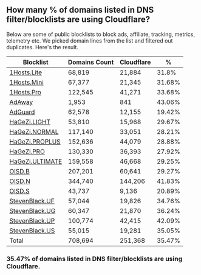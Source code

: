 ## How many % of domains listed in DNS filter/blocklists are using Cloudflare?


Below are some of public blocklists to block ads, affiliate, tracking, metrics, telemetry etc.
We picked domain lines from the list and filtered out duplicates.
Here's the result.


| Blocklist | Domains Count | Cloudflare | % |
| --- | --- | --- | --- |
| [1Hosts.Lite](https://raw.githubusercontent.com/badmojr/1Hosts/master/Lite/hosts.win) | 68,819 | 21,884 | 31.8% |
| [1Hosts.Mini](https://raw.githubusercontent.com/badmojr/1Hosts/master/mini/hosts.win) | 67,377 | 21,345 | 31.68% |
| [1Hosts.Pro](https://raw.githubusercontent.com/badmojr/1Hosts/master/Pro/hosts.win) | 122,545 | 41,271 | 33.68% |
| [AdAway](https://raw.githubusercontent.com/AdAway/adaway.github.io/master/hosts.txt) | 1,953 | 841 | 43.06% |
| [AdGuard](https://adguardteam.github.io/AdGuardSDNSFilter/Filters/filter.txt) | 62,578 | 12,155 | 19.42% |
| [HaGeZi.LIGHT](https://raw.githubusercontent.com/hagezi/dns-blocklists/main/hosts/light.txt) | 53,810 | 15,968 | 29.67% |
| [HaGeZi.NORMAL](https://raw.githubusercontent.com/hagezi/dns-blocklists/main/hosts/multi.txt) | 117,140 | 33,051 | 28.21% |
| [HaGeZi.PROPLUS](https://raw.githubusercontent.com/hagezi/dns-blocklists/main/hosts/pro.plus.txt) | 152,636 | 44,079 | 28.88% |
| [HaGeZi.PRO](https://raw.githubusercontent.com/hagezi/dns-blocklists/main/hosts/pro.txt) | 130,330 | 36,393 | 27.92% |
| [HaGeZi.ULTIMATE](https://raw.githubusercontent.com/hagezi/dns-blocklists/main/hosts/ultimate.txt) | 159,558 | 46,668 | 29.25% |
| [OISD.B](https://big.oisd.nl/dnsmasq) | 207,201 | 60,641 | 29.27% |
| [OISD.N](https://nsfw.oisd.nl/dnsmasq) | 344,740 | 144,206 | 41.83% |
| [OISD.S](https://small.oisd.nl/dnsmasq) | 43,737 | 9,136 | 20.89% |
| [StevenBlack.UF](https://raw.githubusercontent.com/StevenBlack/hosts/master/alternates/fakenews/hosts) | 57,044 | 19,826 | 34.76% |
| [StevenBlack.UG](https://raw.githubusercontent.com/StevenBlack/hosts/master/alternates/gambling/hosts) | 60,347 | 21,870 | 36.24% |
| [StevenBlack.UP](https://raw.githubusercontent.com/StevenBlack/hosts/master/alternates/porn/hosts) | 100,774 | 42,415 | 42.09% |
| [StevenBlack.US](https://raw.githubusercontent.com/StevenBlack/hosts/master/alternates/social/hosts) | 55,015 | 19,281 | 35.05% |
| Total | 708,694 | 251,368 | 35.47% |


### 35.47% of domains listed in DNS filter/blocklists are using Cloudflare.